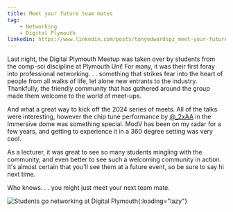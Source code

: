 ```yaml
---
title: Meet your future team mates
tag:
    - Networking
    - Digital Plymouth
linkedin: https://www.linkedin.com/posts/tonyedwardspz_meet-your-future-team-mates-last-night-activity-7171897355598839808-0y4u
---
```


Last night, the Digital Plymouth Meetup was taken over by students from the comp-sci discipline at Plymouth Uni! For many, it was their first foray into professional networking. . . something that strikes fear into the heart of people from all walks of life, let alone new entrants to the industry. Thankfully, the friendly community that has gathered around the group made them welcome to the world of meet-ups. 

And what a great way to kick off the 2024 series of meets. All of the talks were interesting, however the chip tune performance by [@_2xAA](https://x.com/_2xAA) in the Immersive dome was something special. ModV has been on my radar for a few years, and getting to experience it in a 360 degree setting was very cool.

As a lecturer, it was great to see so many students mingling with the community, and even better to see such a welcoming community in action. It's almost certain that you'll see them at a future event, so be sure to say hi next time.

Who knows. . . you might just meet your next team mate.

![Students go networking at Digital Plymouth](/assets/images/2024/digital-plymouth-march-24.jpg.jpg "Comp-sci students go networking at Digital Plymouth"){:loading="lazy"}
